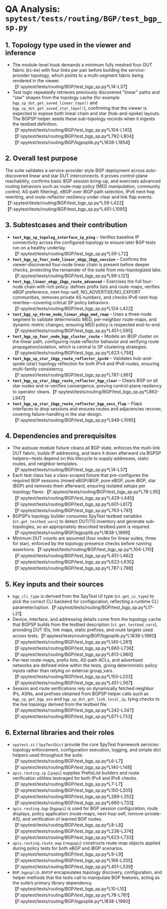 # QA Analysis: `spytest/tests/routing/BGP/test_bgp_sp.py`

## 1. Topology type used in the viewer and inference
* The module-level hook demands a minimum fully meshed four-DUT fabric (`D1`–`D4`) with four links per pair before building the service-provider topology, which points to a multi-segment fabric being rendered in the viewer.【F:spytest/tests/routing/BGP/test_bgp_sp.py†L14-L37】
* Test logic repeatedly retrieves previously discovered "linear" paths and "star" shapes from the topology cache (for example `bgp_sp_dut_get_saved_linear_topo()` and `bgp_sp_dut_get_saved_star_topo()`), confirming that the viewer is expected to expose both linear chain and star (hub-and-spoke) layouts. The BGPSP helper seeds these sub-topology records when it ingests the testbed definition.【F:spytest/tests/routing/BGP/test_bgp_sp.py†L104-L145】【F:spytest/tests/routing/BGP/test_bgp_sp.py†L792-L804】【F:spytest/tests/routing/BGP/bgpsplib.py†L1838-L1854】

## 2. Overall test purpose
The suite validates a service-provider style BGP deployment across auto-discovered linear and star DUT interconnects. It proves control-plane reachability, confirms basic BGP session bring-up, and exercises advanced routing behaviors such as route-map policy (MED manipulation, community control, AS-path filtering), eBGP over iBGP path selection, IPv6 next-hop rewriting, and route-reflector resiliency under clear and link flap events.【F:spytest/tests/routing/BGP/test_bgp_sp.py†L59-L422】【F:spytest/tests/routing/BGP/test_bgp_sp.py†L451-L1095】

## 3. Subtestcases and their contribution
* **`test_bgp_sp_topolog_interface_ip_ping`** – Verifies baseline IP connectivity across the configured topology to ensure later BGP tests run on a healthy underlay.【F:spytest/tests/routing/BGP/test_bgp_sp.py†L59-L72】
* **`test_bgp_sp_four_node_linear_ebgp_ibgp_session`** – Confirms the viewer-discovered four-node linear chain is present before deeper checks, protecting the remainder of the suite from mis-topologized labs.【F:spytest/tests/routing/BGP/test_bgp_sp.py†L99-L121】 
* **`test_bgp_linear_ebgp_ibgp_route_advanced`** – Exercises the full four-node chain with rich policy: defines prefix lists and route-maps, verifies eBGP preference, next-hop-self, NO_ADVERTISE/NO_EXPORT communities, removes private AS numbers, and checks IPv6 next-hop rewrites—covering critical SP policy behaviors.【F:spytest/tests/routing/BGP/test_bgp_sp.py†L124-L422】
* **`test_bgp_sp_three_node_linear_ebgp_med_rmap`** – Uses a three-node segment to validate deterministic MED, per-neighbor route-maps, and dynamic metric changes, ensuring MED policy is respected end-to-end.【F:spytest/tests/routing/BGP/test_bgp_sp.py†L451-L595】
* **`test_bgp_sp_four_node_bgp_cluster_route`** – Models an iBGP cluster on the linear path, configuring route-reflector behavior and verifying route propagation/isolation, which is central to SP clustering strategies.【F:spytest/tests/routing/BGP/test_bgp_sp.py†L623-L758】
* **`test_bgp_sp_star_ibgp_route_reflector_ipv46`** – Validates hub-and-spoke (star) topology reflection for both IPv4 and IPv6 routes, ensuring multi-family consistency.【F:spytest/tests/routing/BGP/test_bgp_sp.py†L787-L861】
* **`test_bgp_sp_star_ibgp_route_reflector_bgp_clear`** – Clears BGP on all star nodes and re-verifies convergence, proving control-plane resiliency to operator clears.【F:spytest/tests/routing/BGP/test_bgp_sp.py†L863-L947】
* **`test_bgp_sp_star_ibgp_route_reflector_bgp_sess_flap`** – Flaps interfaces to drop sessions and ensures routes and adjacencies recover, covering failure-handling in the star design.【F:spytest/tests/routing/BGP/test_bgp_sp.py†L949-L1095】

## 4. Dependencies and prerequisites
* The autouse module fixture cleans all BGP state, enforces the multi-link DUT fabric, builds IP addressing, and tears it down afterward via BGPSP helpers—tests depend on this lifecycle to supply addresses, static routes, and neighbor templates.【F:spytest/tests/routing/BGP/test_bgp_sp.py†L14-L37】
* Each test class has a class-scoped fixture that pre-configures the required BGP sessions (mixed eBGP/iBGP, pure eBGP, pure iBGP, star iBGP) and removes them afterward, ensuring isolated setups per topology flavor.【F:spytest/tests/routing/BGP/test_bgp_sp.py†L78-L95】【F:spytest/tests/routing/BGP/test_bgp_sp.py†L429-L445】【F:spytest/tests/routing/BGP/test_bgp_sp.py†L601-L617】【F:spytest/tests/routing/BGP/test_bgp_sp.py†L763-L781】
* BGPSP’s topology builder consumes SpyTest testbed variables (`st.get_testbed_vars`) to detect DUT/TG inventory and generate sub-topologies, so an appropriately described testbed.yaml is required.【F:spytest/tests/routing/BGP/bgpsplib.py†L1838-L1899】
* Minimum DUT counts are assumed (four nodes for linear suites, three for star), enforced by the topology presence checks before running assertions.【F:spytest/tests/routing/BGP/test_bgp_sp.py†L104-L110】【F:spytest/tests/routing/BGP/test_bgp_sp.py†L451-L462】【F:spytest/tests/routing/BGP/test_bgp_sp.py†L623-L635】【F:spytest/tests/routing/BGP/test_bgp_sp.py†L787-L798】

## 5. Key inputs and their sources
* `bgp_cli_type` is derived from the SpyTest UI type (`st.get_ui_type`) to pick the correct CLI backend for configuration, reflecting a runtime CLI parameter/option.【F:spytest/tests/routing/BGP/test_bgp_sp.py†L17-L21】
* Device, interface, and addressing details come from the topology cache that BGPSP builds from the testbed description (`st.get_testbed_vars`), providing DUT IDs, link maps, static prefixes, and route targets used across tests.【F:spytest/tests/routing/BGP/bgpsplib.py†L1838-L1960】【F:spytest/tests/routing/BGP/test_bgp_sp.py†L140-L281】【F:spytest/tests/routing/BGP/test_bgp_sp.py†L660-L736】【F:spytest/tests/routing/BGP/test_bgp_sp.py†L813-L980】
* Per-test route-maps, prefix lists, AS-path ACLs, and advertised networks are defined inline within the tests, giving deterministic policy inputs rather than relying on external group_vars.【F:spytest/tests/routing/BGP/test_bgp_sp.py†L150-L233】【F:spytest/tests/routing/BGP/test_bgp_sp.py†L451-L567】
* Session and route verifications rely on dynamically fetched neighbor IPs, ASNs, and prefixes obtained from BGPSP helper calls such as `bgp_sp_get_bgp_asn` and `bgp_sp_dut_get_link_local_ip`, tying checks to the live topology derived from the testbed file.【F:spytest/tests/routing/BGP/test_bgp_sp.py†L242-L347】【F:spytest/tests/routing/BGP/test_bgp_sp.py†L671-L733】

## 6. External libraries and their roles
* `spytest.st` / `SpyTestDict` provide the core SpyTest framework services: topology enforcement, configuration execution, logging, and simple dict helpers used throughout the suite.【F:spytest/tests/routing/BGP/test_bgp_sp.py†L6-L7】【F:spytest/tests/routing/BGP/test_bgp_sp.py†L140-L148】
* `apis.routing.ip` (`ipapi`) supplies PrefixList builders and route verification utilities leveraged for both IPv4 and IPv6 checks.【F:spytest/tests/routing/BGP/test_bgp_sp.py†L7-L7】【F:spytest/tests/routing/BGP/test_bgp_sp.py†L150-L205】【F:spytest/tests/routing/BGP/test_bgp_sp.py†L289-L352】【F:spytest/tests/routing/BGP/test_bgp_sp.py†L660-L733】
* `apis.routing.bgp` (`bgpapi`) is used for BGP session configuration, route displays, policy application (route-maps, next-hop-self, remove-private-AS), and verification of learned BGP routes.【F:spytest/tests/routing/BGP/test_bgp_sp.py†L8-L8】【F:spytest/tests/routing/BGP/test_bgp_sp.py†L236-L374】【F:spytest/tests/routing/BGP/test_bgp_sp.py†L623-L733】
* `apis.routing.route_map` (`rmapapi`) constructs route-map objects applied during policy tests for both eBGP and iBGP scenarios.【F:spytest/tests/routing/BGP/test_bgp_sp.py†L9-L9】【F:spytest/tests/routing/BGP/test_bgp_sp.py†L168-L205】【F:spytest/tests/routing/BGP/test_bgp_sp.py†L451-L539】
* `BGP.bgpsplib.BGPSP` encapsulates topology discovery, configuration, and helper methods that the tests call to manipulate BGP features, acting as the suite’s primary library dependency.【F:spytest/tests/routing/BGP/test_bgp_sp.py†L10-L10】【F:spytest/tests/routing/BGP/test_bgp_sp.py†L78-L781】【F:spytest/tests/routing/BGP/bgpsplib.py†L1838-L1960】

